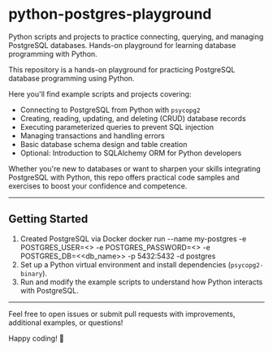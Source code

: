 # python-postgres-playground
Python scripts and projects to practice connecting, querying, and managing PostgreSQL databases. Hands-on playground for learning database programming with Python.

This repository is a hands-on playground for practicing PostgreSQL database programming using Python. 

Here you'll find example scripts and projects covering:

- Connecting to PostgreSQL from Python with `psycopg2`
- Creating, reading, updating, and deleting (CRUD) database records
- Executing parameterized queries to prevent SQL injection
- Managing transactions and handling errors
- Basic database schema design and table creation
- Optional: Introduction to SQLAlchemy ORM for Python developers

Whether you're new to databases or want to sharpen your skills integrating PostgreSQL with Python, this repo offers practical code samples and exercises to boost your confidence and competence.

---

## Getting Started

1. Created PostgreSQL via Docker
    docker run --name my-postgres -e POSTGRES_USER=<<user>> -e POSTGRES_PASSWORD=<<password>> -e POSTGRES_DB=<<db_name>> -p 5432:5432 -d postgres
2. Set up a Python virtual environment and install dependencies (`psycopg2-binary`).
3. Run and modify the example scripts to understand how Python interacts with PostgreSQL.

---

Feel free to open issues or submit pull requests with improvements, additional examples, or questions!

Happy coding! 🚀
